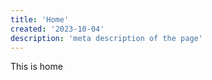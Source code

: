 ```yaml
---
title: 'Home'
created: '2023-10-04'
description: 'meta description of the page'
---
```


This is home

